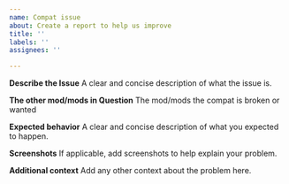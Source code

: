 ```yaml
---
name: Compat issue
about: Create a report to help us improve
title: ''
labels: ''
assignees: ''

---
```


**Describe the Issue**
A clear and concise description of what the issue is.

**The other mod/mods in Question**
The mod/mods the compat is broken or wanted

**Expected behavior**
A clear and concise description of what you expected to happen.

**Screenshots**
If applicable, add screenshots to help explain your problem.

**Additional context**
Add any other context about the problem here.
